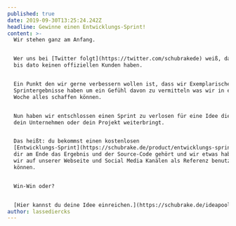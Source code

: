 ```yaml
---
published: true
date: 2019-09-30T13:25:24.242Z
headline: Gewinne einen Entwicklungs-Sprint!
content: >-
  Wir stehen ganz am Anfang. 


  Wer uns bei [Twitter folgt](https://twitter.com/schubrakede) weiß, dass wir
  bis dato keinen offiziellen Kunden haben. 


  Ein Punkt den wir gerne verbessern wollen ist, dass wir Exemplarische
  Sprintergebnisse haben um ein Gefühl davon zu vermitteln was wir in einer
  Woche alles schaffen können. 


  Nun haben wir entschlossen einen Sprint zu verlosen für eine Idee die dich,
  dein Unternehmen oder dein Projekt weiterbringt.


  Das heißt: du bekommst einen kostenlosen
  [Entwicklungs-Sprint](https://schubrake.de/product/entwicklungs-sprint) wobei
  dir am Ende das Ergebnis und der Source-Code gehört und wir etwas haben, was
  wir auf unserer Webseite und Social Media Kanälen als Referenz benutzen
  können.


  Win-Win oder?


  [Hier kannst du deine Idee einreichen.](https://schubrake.de/ideapool)
author: lassediercks
---
```



